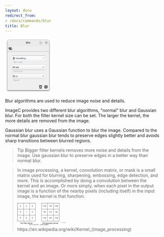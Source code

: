 ```yaml
---
layout: docu
redirect_from:
- /docs/commands/blur
title: Blur
---
```


<img src="/images/commands/blur-screenshot.png" alt="Screenshot" style="width: 30%; height: auto;">


Blur algorithms are used to reduce image noise and details.

ImageC provides two different blur algorithms, "normal" blur and Gaussian blur.
For both the filter kernel size can be set.
The larger the kernel, the more details are removed from the image.

Gaussian blur uses a Gaussian function to blur the image.
Compared to the normal blur gaussian blur tends to preserve edges slightly better and avoids sharp transitions between blurred regions.

> Tip Bigger filter kernels removes more noise and details from the image. Use gaussian blur to preserve edges in a better way than normal blur.



> In image processing, a kernel, convolution matrix, or mask is a small matrix used for blurring, sharpening, embossing, edge detection, and more. 
> This is accomplished by doing a convolution between the kernel and an image. 
> Or more simply, when each pixel in the output image is a function of the nearby pixels (including itself) in the input image, the kernel is that function.
> 
> <img src="/images/commands/blur-kernel.drawio.svg" alt="Screenshot" style="width: 30%; height: auto;">
> ```
> https://en.wikipedia.org/wiki/Kernel_(image_processing)